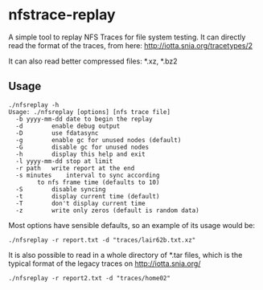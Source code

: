 nfstrace-replay
===============
A simple tool to replay NFS Traces for file system testing.
It can directly read the format of the traces,
from here: http://iotta.snia.org/tracetypes/2

It can also read better compressed files: *.xz, *.bz2

## Usage

```
./nfsreplay -h
Usage: ./nfsreplay [options] [nfs trace file]
  -b yyyy-mm-dd	date to begin the replay
  -d		enable debug output
  -D		use fdatasync
  -g		enable gc for unused nodes (default)
  -G		disable gc for unused nodes
  -h		display this help and exit
  -l yyyy-mm-dd	stop at limit
  -r path	write report at the end
  -s minutes	interval to sync according
		to nfs frame time (defaults to 10)
  -S		disable syncing
  -t		display current time (default)
  -T		don't display current time
  -z		write only zeros (default is random data)
```

Most options have sensible defaults, so an example of its usage would be:

```
./nfsreplay -r report.txt -d "traces/lair62b.txt.xz"
```

It is also possible to read in a whole directory of *.tar files, which
is the typical format of the legacy traces on http://iotta.snia.org/

```
./nfsreplay -r report2.txt -d "traces/home02"
```
